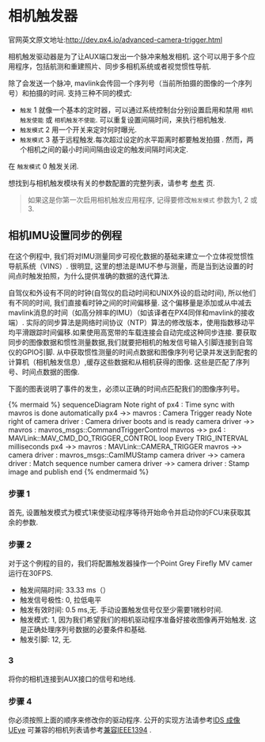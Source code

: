 # 相机触发器

官网英文原文地址:http://dev.px4.io/advanced-camera-trigger.html

相机触发驱动器是为了让AUX端口发出一个脉冲来触发相机. 这个可以用于多个应用程序，包括航测和重建照片、同步多相机系统或者视觉惯性导航.

除了会发送一个脉冲, mavlink会传回一个序列号（当前所拍摄的图像的一个序列号）和拍摄的时间.
支持三种不同的模式:

- `触发` 1 就像一个基本的定时器，可以通过系统控制台分别设置启用和禁用 `相机触发使能` 或 `相机触发不使能`. 可以重复设置间隔时间，来执行相机触发.
- `触发模式` 2 用一个开关来定时何时曝光.
- `触发模式` 3 基于远程触发.每次超过设定的水平距离时都要触发拍摄
. 然而，两个相机之间的最小时间间隔由设定的触发间隔时间决定.

在 `触发模式` 0 触发关闭.

想找到与相机触发模块有关的参数配置的完整列表，请参考 [参考](https://pixhawk.org/firmware/parameters#camera_trigger) 页.


> 如果这是你第一次启用相机触发应用程序, 记得要修改`触发模式` 参数为1, 2 或 3.


## 相机IMU设置同步的例程

在这个例程中, 我们将对IMU测量同步可视化数据的基础来建立一个立体视觉惯性导航系统（VINS）. 很明显, 这里的想法是IMU不参与测量，而是当到达设置的时间点时触发拍照，为什么提供准确的数据的迭代算法.

自驾仪和外设有不同的时钟(自驾仪的启动时间和UNIX外设的启动时间), 所以他们有不同的时间, 我们直接看时钟之间的时间偏移量. 这个偏移量是添加或从中减去mavlink消息的时间（如高分辨率的IMU）（如该译者在PX4同伴和mavlink的接收端）. 实际的同步算法是网络时间协议（NTP）算法的修改版本，使用指数移动平均平滑跟踪时间偏移.如果使用高宽带的车载连接会自动完成这种同步连接.
要获取同步的图像数据和惯性测量数据,我们就要把相机的触发信号输入引脚连接到自驾仪的GPIO引脚. 从中获取惯性测量的时间点数据和图像序列号记录并发送到配套的计算机（相机触发信息）,缓存这些数据和从相机获得的图像. 这些是匹配了序列号、时间点数据的图像.

下面的图表说明了事件的发生，必须以正确的时间点匹配我们的图像序列号。

{% mermaid %}
sequenceDiagram
  Note right of px4 : Time sync with mavros is done automatically
  px4 ->> mavros : Camera Trigger ready
  Note right of camera driver : Camera driver boots and is ready
  camera driver ->> mavros : mavros_msgs::CommandTriggerControl
  mavros ->> px4 : MAVLink::MAV_CMD_DO_TRIGGER_CONTROL
  loop Every TRIG_INTERVAL milliseconds
  px4 ->> mavros : MAVLink::CAMERA_TRIGGER
  mavros ->> camera driver : mavros_msgs::CamIMUStamp
  camera driver ->> camera driver : Match sequence number
  camera driver ->> camera driver : Stamp image and publish
end
{% endmermaid %}

### 步骤 1
 首先, 设置触发模式为模式1来使驱动程序等待开始命令并启动你的FCU来获取其余的参数.

### 步骤 2

对于这个例程的目的，我们将配置触发器操作一个Point Grey Firefly MV camer运行在30FPS.

- 触发间隔时间: 33.33 ms（）
- 触发信号极性: 0, 拉低电平
- 触发有效时间: 0.5 ms,无. 手动设置触发信号仅至少需要1微秒时间.
- 触发模式: 1, 因为我们希望我们的相机驱动程序准备好接收图像再开始触发. 这是正确处理序列号数据的必要条件和基础.
- 触发引脚: 12, 无.

###  3

将你的相机连接到AUX接口的信号和地线.

### 步骤 4

你必须按照上面的顺序来修改你的驱动程序. 
公开的实现方法请参考[IDS 成像 UEye](https://github.com/ProjectArtemis/ueye_cam)
可兼容的相机列表请参考[兼容IEEE1394](https://github.com/andre-nguyen/camera1394) .
